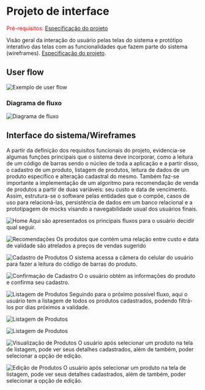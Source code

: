 
# Projeto de interface

<span style="color:red">Pré-requisitos: <a href="02-Especificacao.md"> Especificação do projeto</a></span>

Visão geral da interação do usuário pelas telas do sistema e protótipo interativo das telas com as funcionalidades que fazem parte do sistema (wireframes).
<a href="02-Especificacao.md"> Especificação do projeto</a></span>.

 ## User flow
![Exemplo de user flow](images/user_flow.jpg)

### Diagrama de fluxo
![Diagrama de fluxo](images/diagrama-fluxo.png)

## Interface do sistema/Wireframes

A partir da definição dos requisitos funcionais do projeto, evidencia-se  algumas funções principais que o sistema deve incorporar, como a leitura de um código de barras sendo o núcleo de toda a aplicação e a partir disso, o cadastro de um produto, listagem de produtos, leitura de dados de um produto específico e alteração cadastral do mesmo. Também faz-se importante a implementação de um algoritmo para recomendação de venda de produtos a partir de duas variáveis: seu custo e data de vencimento. Assim, estrutura-se o software pelas entidades que o compõe, casos de uso para relacioná-las, persistência de dados em um banco relacional e a prototipagem de mocks visando a navegabilidade usual dos usuários finais.

![Home](images/prototipo-home.png)
Aqui são apresentados os principais fluxos para o usuário decidir qual seguir.

![Recomendações](images/prototipo-sugestion.png)
Os produtos que contém uma relação entre custo e data de validade são atrelados a preços de vendas sugerido

![Cadastro de Produtos](images/prototipo-register-bar-code.png)
O sistema acessa a câmera do celular do usuário para fazer a leitura do código de barras do produto.

![Confirmação de Cadastro](images/prototipo-register-confirmation.png)
O o usuário obtém as informações do produto e confirma seu cadastro.

![Listagem de Produtos](images/prototipo-list.png)
Seguindo para o próximo possível fluxo, aqui o usuário tem a listagem de todos os produtos cadastrados, podendo filtrá-los por dias próximos a validade.

![Listagem de Produtos](images/prototipo-filter-options.png)

![Listagem de Produtos](images/prototipo-filter-applied.png)

![Visualização de Produtos](images/prototipo-product-view-details.png)
O usuário após selecionar um produto na tela de listagem, pode ver seus detalhes cadastrados, além de também, poder selecionar a opção de edição.

![Edição de Produtos](images/edit-product-details.png)
O usuário após selecionar um produto na tela de listagem, pode ver seus detalhes cadastrados, além de também, poder selecionar a opção de edição.